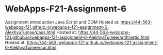 # WebApps-F21-Assignment-6
Assignment introduction Java Script and DOM
Hosted at: <https://44-563-webapps-f21.github.io/webapps-f21-assignment-6-AlekhyaTumee/pass.html>
Hosted at: <https://44-563-webapps-f21.github.io/webapps-f21-assignment-6-AlekhyaTumee/arithmetic.html>
Hosted at: <https://44-563-webapps-f21.github.io/webapps-f21-assignment-6-AlekhyaTumee/car.html>
